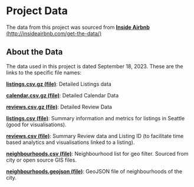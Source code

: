 # Project Data

The data from this project was sourced from [**Inside Airbnb** (http://insideairbnb.com/get-the-data/)](http://insideairbnb.com/get-the-data/)

## About the Data

The data used in this project is dated September 18, 2023. These are the links to the specific file names:

[**listings.csv.gz (file)**](http://data.insideairbnb.com/united-states/wa/seattle/2023-09-18/data/listings.csv.gz):
Detailed Listings data

[**calendar.csv.gz (file)**](http://data.insideairbnb.com/united-states/wa/seattle/2023-09-18/data/calendar.csv.gz):
Detailed Calendar Data

[**reviews.csv.gz (file)**](http://data.insideairbnb.com/united-states/wa/seattle/2023-09-18/data/reviews.csv.gz):
Detailed Review Data

[**listings.csv (file)**](http://data.insideairbnb.com/united-states/wa/seattle/2023-09-18/visualisations/listings.csv):
Summary information and metrics for listings in Seattle (good for visualisations).

[**reviews.csv (file)**](http://data.insideairbnb.com/united-states/wa/seattle/2023-09-18/visualisations/reviews.csv):
Summary Review data and Listing ID (to facilitate time based analytics and visualisations linked to a listing).

[**neighbourhoods.csv (file)**](http://data.insideairbnb.com/united-states/wa/seattle/2023-09-18/visualisations/neighbourhoods.csv):
Neighbourhood list for geo filter. Sourced from city or open source GIS files.

[**neighbourhoods.geojson (file)**](http://data.insideairbnb.com/united-states/wa/seattle/2023-09-18/visualisations/neighbourhoods.geojson):
GeoJSON file of neighbourhoods of the city.
